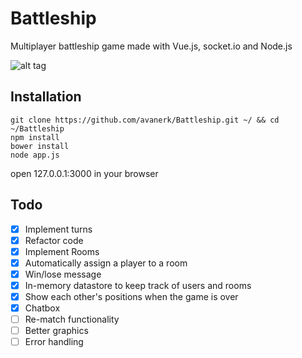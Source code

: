 # Battleship
Multiplayer battleship game made with Vue.js, socket.io and Node.js

![alt tag](http://i.imgur.com/IS35dN6.png)

## Installation

    git clone https://github.com/avanerk/Battleship.git ~/ && cd ~/Battleship
    npm install
    bower install
    node app.js
    
  open 127.0.0.1:3000 in your browser

## Todo
- [x] Implement turns
- [x] Refactor code
- [x] Implement Rooms
- [x] Automatically assign a player to a room
- [x] Win/lose message
- [x] In-memory datastore to keep track of users and rooms
- [x] Show each other's positions when the game is over
- [x] Chatbox
- [ ] Re-match functionality
- [ ] Better graphics
- [ ] Error handling
